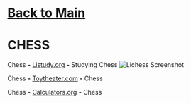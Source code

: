 # [Back to Main](/../main/README.md)

# CHESS

Chess **-** <a href="https://listudy.org/en">Listudy.org</a> **-** Studying Chess
![Lichess Screenshot](https://github.com/Zryak/Open-Games/assets/152645699/a333479e-c973-426c-b4fd-017d8b8a0bd8)

Chess **-** <a href="https://toytheater.com/chess/">Toytheater.com</a> **-** Chess

Chess **-** <a href="https://www.calculators.org/games/master-chess/">
Calculators.org</a> **-**  Chess
